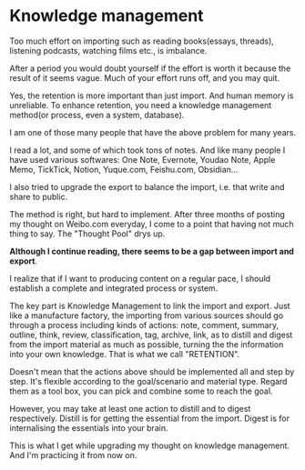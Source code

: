 # Knowledge management

Too much effort on importing such as reading books(essays, threads), listening podcasts, watching films etc., is imbalance.

After a period you would doubt yourself if the effort is worth it because the result of it seems vague. Much of your effort runs off, and you may quit.

Yes, the retention is more important than just import. And human memory is unreliable. To enhance retention, you need a  knowledge management method(or process, even a system, database).

I am one of those many people that have the above problem for many years.

I read a lot, and some of which took tons of notes. And like many people I have used various softwares: One Note, Evernote, Youdao Note, Apple Memo, TickTick, Notion, Yuque.com, Feishu.com, Obsidian...

I also tried to upgrade the export to balance the import, i.e. that write and share to public.

The method is right, but hard to implement. After three months of posting my thought on Weibo.com everyday, I come to a point that having not much thing to say. The "Thought Pool" drys up.

**Although I continue reading, there seems to be a gap between import and export**.

I realize that if I want to producing content on a regular pace, I should establish a complete and integrated process or system.

The key part is Knowledge Management to link the import and export. Just like a manufacture factory, the importing from various sources should go through a process including kinds of actions: note, comment, summary, outline, think, review, classification, tag, archive, link, as to distill and digest from the import material as much as possible, turning the the information into your own knowledge. That is what we call "RETENTION".

Doesn't mean that the actions above should be implemented all and step by step. It's flexible according to the goal/scenario and material type. Regard them as a tool box, you can pick and combine some to reach the goal.

However, you may take at least one action to distill and to digest respectively. Distill is for getting the essential from the import. Digest is for internalising the essentials into your brain.

This is what I get while upgrading my thought on knowledge management. And I'm practicing it from now on.